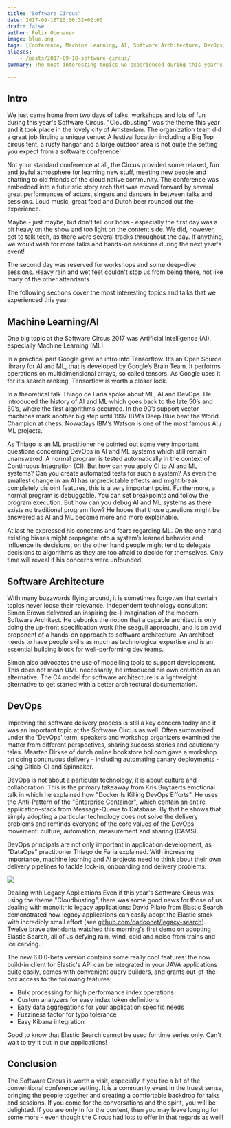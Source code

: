 ```yaml
---
title: "Software Circus"
date: 2017-09-18T15:06:32+02:00
draft: false
author: Felix Obenauer
image: blue.png
tags: [Conference, Machine Learning, AI, Software Architecture, DevOps]
aliases:
    - /posts/2017-09-18-software-circus/
summary: The most interesting topics we experienced during this year's Software Circus include AI/ Machine Learning, Software Architecture, DevOps.

---
```

## Intro
We just came home from two days of talks, workshops and lots of fun during this year's Software Circus. "Cloudbusting" was the theme this year and it took place in the lovely city of Amsterdam. The organization team did a great job finding a unique venue: A festival location including a Big Top circus tent, a rusty hangar and a large outdoor area is not quite the setting you expect from a software conference!

Not your standard conference at all, the Circus provided some relaxed, fun and joyful atmosphere for learning new stuff, meeting new people and chatting to old friends of the cloud native community. The conference was embedded into a futuristic story arch that was moved forward by several great performances of actors, singers and dancers in between talks and sessions. Loud music, great food and Dutch beer rounded out the experience.

Maybe - just maybe, but don't tell our boss - especially the first day was a bit heavy on the show and too light on the content side. We did, however, get to talk tech, as there were several tracks throughout the day. If anything, we would wish for more talks and hands-on sessions during the next year's event!

The second day was reserved for workshops and some deep-dive sessions. Heavy rain and wet feet couldn't stop us from being there, not like many of the other attendants.

The following sections cover the most interesting topics and talks that we experienced this year.


## Machine Learning/AI
One big topic at the Software Circus 2017 was Artificial Intelligence (AI), especially Machine Learning (ML).

In a practical part Google gave an intro into Tensorflow. It’s an Open Source library for AI and ML, that is developed by Google’s Brain Team. It performs operations on multidimensional arrays, so called tensors. As Google uses it for it’s search ranking, Tensorflow is worth a closer look.

In a theoretical talk Thiago de Faria spoke about ML, AI and DevOps. He introduced the history of AI and ML which goes back to the late 50’s and 60’s, where the first algorithms occurred. In the 90’s support vector machines mark another big step until 1997 IBM’s Deep Blue beat the World Champion at chess. Nowadays IBM’s Watson is one of the most famous AI / ML projects.

As Thiago is an ML practitioner he pointed out some very important questions concerning DevOps in AI and ML systems which still remain unanswered. A normal program is tested automatically in the context of Continuous Integration (CI). But how can you apply CI to AI and ML systems? Can you create automated tests for such a system? As even the smallest change in an AI has unpredictable effects and might break completely disjoint features, this is a very important point. Furthermore, a normal program is debuggable. You can set breakpoints and follow the program execution. But how can you debug AI and ML systems as there exists no traditional program flow? He hopes that those questions might be answered as AI and ML become more and more explainable.

At last he expressed his concerns and fears regarding ML. On the one hand existing biases might propagate into a system’s learned behavior and influence its decisions, on the other hand people might tend to delegate decisions to algorithms as they are too afraid to decide for themselves. Only time will reveal if his concerns were unfounded.


## Software Architecture 
With many buzzwords flying around, it is sometimes forgotten that certain topics never loose their relevance. Independent technology consultant Simon Brown delivered an inspiring (re-) imagination of the modern Software Architect. He debunks the notion that a capable architect is only doing the up-front specification work (the seagull approach), and is an avid proponent of a hands-on approach to software architecture. An architect needs to have people skills as much as technological expertise and is an essential building block for well-performing dev teams.

Simon also advocates the use of modelling tools to support development. This does not mean UML necessarily, he introduced his own creation as an alternative: The C4 model for software architecture is a lightweight alternative to get started with a better architectural documentation.


## DevOps
Improving the software delivery process is still a key concern today and it was an important topic at the Software Circus as well. Often summarized under the 'DevOps' term, speakers and workshop organizers examined the matter from different perspectives, sharing success stories and cautionary tales. Maarten Dirkse of dutch online bookstore bol.com gave a workshop on doing continuous delivery - including automating canary deployments - using Gitlab-CI and Spinnaker.

DevOps is not about a particular technology, it is about culture and collaboration. This is the primary takeaway from Kris Buytaerts emotional talk in which he explained how "Docker Is Killing DevOps Efforts". He uses the Anti-Pattern of the "Enterprise Container", which contain an entire application-stack from Message-Queue to Database. By that he shows that simply adopting a particular technology does not solve the delivery problems and reminds everyone of the core values of the DevOps movement: culture, automation, measurement and sharing (CAMS).

DevOps principals are not only important in application development, as "DataOps" practitioner Thiago de Faria explained. With increasing importance, machine learning and AI projects need to think about their own delivery pipelines to tackle lock-in, onboarding and delivery problems.

![](/images/bigtop.png)

Dealing with Legacy Applications 
Even if this year's Software Circus was using the theme "Cloudbusting", there was some good news for those of us dealing with monolithic legacy applications: David Pilato from Elastic Search demonstrated how legacy applications can easily adopt the Elastic stack with incredibly small effort (see [github.com/dadoonet/legacy-search](http://github.com/dadoonet/legacy-search)). Twelve brave attendants watched this morning's first demo on adopting Elastic Search, all of us defying rain, wind, cold and noise from trains and ice carving...

The new 6.0.0-beta version contains some really cool features: the now build-in client for Elastic's API can be integrated in your JAVA applications quite easily, comes with convenient query builders, and grants out-of-the-box access to the following features:

* Bulk processing for high performance index operations
* Custom analyzers for easy index token definitions
* Easy data aggregations for your application specific needs
* Fuzziness factor for typo tolerance
* Easy Kibana integration


Good to know that Elastic Search cannot be used for time series only. Can't wait to try it out in our applications!


## Conclusion
The Software Circus is worth a visit, especially if you tire a bit of the conventional conference setting. It is a community event in the truest sense, bringing the people together and creating a comfortable backdrop for talks and sessions. If you come for the conversations and the spirit, you will be delighted. If you are only in for the content, then you may leave longing for some more - even though the Circus had lots to offer in that regards as well!